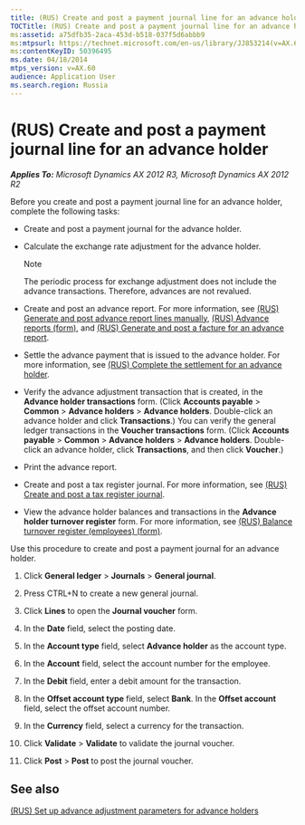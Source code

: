 ```yaml
---
title: (RUS) Create and post a payment journal line for an advance holder
TOCTitle: (RUS) Create and post a payment journal line for an advance holder
ms:assetid: a75dfb35-2aca-453d-b518-037f5d6abbb9
ms:mtpsurl: https://technet.microsoft.com/en-us/library/JJ853214(v=AX.60)
ms:contentKeyID: 50396495
ms.date: 04/18/2014
mtps_version: v=AX.60
audience: Application User
ms.search.region: Russia
---
```


# (RUS) Create and post a payment journal line for an advance holder 


_**Applies To:** Microsoft Dynamics AX 2012 R3, Microsoft Dynamics AX 2012 R2_

Before you create and post a payment journal line for an advance holder, complete the following tasks:

  - Create and post a payment journal for the advance holder.

  - Calculate the exchange rate adjustment for the advance holder.
    

    > [!NOTE]
    > <P>The periodic process for exchange adjustment does not include the advance transactions. Therefore, advances are not revalued.</P>



  - Create and post an advance report. For more information, see [(RUS) Generate and post advance report lines manually](rus-generate-and-post-advance-report-lines-manually.md), [(RUS) Advance reports (form)](https://technet.microsoft.com/en-us/library/jj733237\(v=ax.60\)), and [(RUS) Generate and post a facture for an advance report](rus-generate-and-post-a-facture-for-an-advance-report.md).

  - Settle the advance payment that is issued to the advance holder. For more information, see [(RUS) Complete the settlement for an advance holder](rus-complete-the-settlement-for-an-advance-holder.md).

  - Verify the advance adjustment transaction that is created, in the **Advance holder transactions** form. (Click **Accounts payable** \> **Common** \> **Advance holders** \> **Advance holders**. Double-click an advance holder and click **Transactions**.) You can verify the general ledger transactions in the **Voucher transactions** form. (Click **Accounts payable** \> **Common** \> **Advance holders** \> **Advance holders**. Double-click an advance holder, click **Transactions**, and then click **Voucher**.)

  - Print the advance report.

  - Create and post a tax register journal. For more information, see [(RUS) Create and post a tax register journal](rus-create-and-post-a-tax-register-journal.md).

  - View the advance holder balances and transactions in the **Advance holder turnover register** form. For more information, see [(RUS) Balance turnover register (employees) (form)](https://technet.microsoft.com/en-us/library/jj711437\(v=ax.60\)).

Use this procedure to create and post a payment journal for an advance holder.

1.  Click **General ledger** \> **Journals** \> **General journal**.

2.  Press CTRL+N to create a new general journal.

3.  Click **Lines** to open the **Journal voucher** form.

4.  In the **Date** field, select the posting date.

5.  In the **Account type** field, select **Advance holder** as the account type.

6.  In the **Account** field, select the account number for the employee.

7.  In the **Debit** field, enter a debit amount for the transaction.

8.  In the **Offset account type** field, select **Bank**. In the **Offset account** field, select the offset account number.

9.  In the **Currency** field, select a currency for the transaction.

10. Click **Validate** \> **Validate** to validate the journal voucher.

11. Click **Post** \> **Post** to post the journal voucher.

## See also

[(RUS) Set up advance adjustment parameters for advance holders](rus-set-up-advance-adjustment-parameters-for-advance-holders.md)

  


